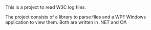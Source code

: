 This is a project to read W3C log files. 

The project consists of a library to parse files and a WPF Windows application to view them. Both are written in .NET and C#.
